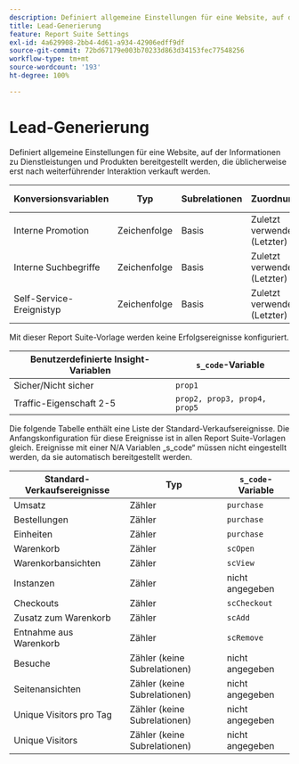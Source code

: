 ```yaml
---
description: Definiert allgemeine Einstellungen für eine Website, auf der Informationen zu Dienstleistungen und Produkten bereitgestellt werden, die üblicherweise erst nach weiterführender Interaktion verkauft werden.
title: Lead-Generierung
feature: Report Suite Settings
exl-id: 4a629908-2bb4-4d61-a934-42906edff9df
source-git-commit: 72bd67179e003b70233d863d34153fec77548256
workflow-type: tm+mt
source-wordcount: '193'
ht-degree: 100%

---
```


# Lead-Generierung

Definiert allgemeine Einstellungen für eine Website, auf der Informationen zu Dienstleistungen und Produkten bereitgestellt werden, die üblicherweise erst nach weiterführender Interaktion verkauft werden.

| Konversionsvariablen | Typ | Subrelationen | Zuordnung | Gültigkeit | `s_code`-Variable |
|---|---|---|---|---|---|
| Interne Promotion | Zeichenfolge | Basis | Zuletzt verwendet (Letzter) | Besuch | `evar1` |
| Interne Suchbegriffe | Zeichenfolge | Basis | Zuletzt verwendet (Letzter) | Besuch | `evar2` |
| Self-Service-Ereignistyp | Zeichenfolge | Basis | Zuletzt verwendet (Letzter) | Besuch | `evar3` |

Mit dieser Report Suite-Vorlage werden keine Erfolgsereignisse konfiguriert.

| Benutzerdefinierte Insight-Variablen | `s_code`-Variable |
|---|---|
| Sicher/Nicht sicher | `prop1` |
| Traffic-Eigenschaft 2-5 | `prop2, prop3, prop4, prop5` |

Die folgende Tabelle enthält eine Liste der Standard-Verkaufsereignisse. Die Anfangskonfiguration für diese Ereignisse ist in allen Report Suite-Vorlagen gleich. Ereignisse mit einer N/A Variablen „s_code“ müssen nicht eingestellt werden, da sie automatisch bereitgestellt werden.

| Standard-Verkaufsereignisse | Typ | `s_code`-Variable |
|---|---|---|
| Umsatz | Zähler | `purchase` |
| Bestellungen | Zähler | `purchase` |
| Einheiten | Zähler | `purchase` |
| Warenkorb | Zähler | `scOpen` |
| Warenkorbansichten | Zähler | `scView` |
| Instanzen | Zähler | nicht angegeben |
| Checkouts | Zähler | `scCheckout` |
| Zusatz zum Warenkorb | Zähler | `scAdd` |
| Entnahme aus Warenkorb | Zähler | `scRemove` |
| Besuche | Zähler (keine Subrelationen) | nicht angegeben |
| Seitenansichten | Zähler (keine Subrelationen) | nicht angegeben |
| Unique Visitors pro Tag | Zähler (keine Subrelationen) | nicht angegeben |
| Unique Visitors | Zähler (keine Subrelationen) | nicht angegeben |
